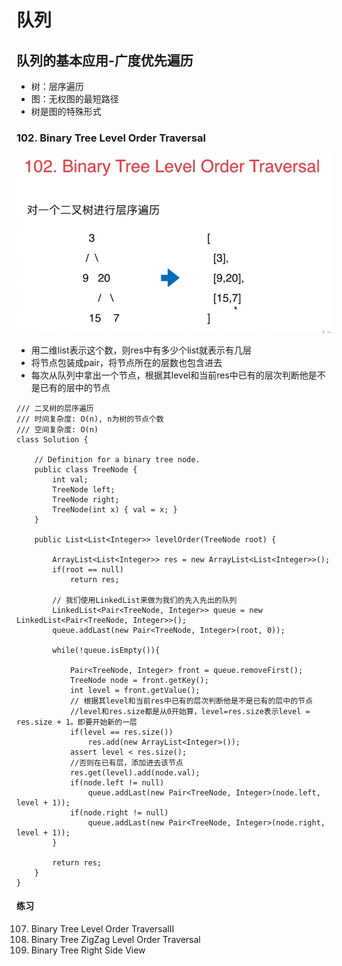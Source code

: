 # 队列

## 队列的基本应用-广度优先遍历
- 树：层序遍历
- 图：无权图的最短路径
- 树是图的特殊形式

### 102. Binary Tree Level Order Traversal
![image](assets/clipboard-1540363009683.png)
- 用二维list表示这个数，则res中有多少个list就表示有几层
- 将节点包装成pair，将节点所在的层数也包含进去
- 每次从队列中拿出一个节点，根据其level和当前res中已有的层次判断他是不是已有的层中的节点
```
/// 二叉树的层序遍历
/// 时间复杂度: O(n), n为树的节点个数
/// 空间复杂度: O(n)
class Solution {

    // Definition for a binary tree node.
    public class TreeNode {
        int val;
        TreeNode left;
        TreeNode right;
        TreeNode(int x) { val = x; }
    }

    public List<List<Integer>> levelOrder(TreeNode root) {

        ArrayList<List<Integer>> res = new ArrayList<List<Integer>>();
        if(root == null)
            return res;

        // 我们使用LinkedList来做为我们的先入先出的队列
        LinkedList<Pair<TreeNode, Integer>> queue = new LinkedList<Pair<TreeNode, Integer>>();
        queue.addLast(new Pair<TreeNode, Integer>(root, 0));

        while(!queue.isEmpty()){

            Pair<TreeNode, Integer> front = queue.removeFirst();
            TreeNode node = front.getKey();
            int level = front.getValue();
            // 根据其level和当前res中已有的层次判断他是不是已有的层中的节点
            //level和res.size都是从0开始算，level=res.size表示level = res.size + 1。即要开始新的一层
            if(level == res.size())
                res.add(new ArrayList<Integer>());
            assert level < res.size();
            //否则在已有层，添加进去该节点
            res.get(level).add(node.val);
            if(node.left != null)
                queue.addLast(new Pair<TreeNode, Integer>(node.left, level + 1));
            if(node.right != null)
                queue.addLast(new Pair<TreeNode, Integer>(node.right, level + 1));
        }

        return res;
    }
}
```

#### 练习
107. Binary Tree Level Order TraversalII
103. Binary Tree ZigZag Level Order Traversal
199. Binary Tree Right Side View